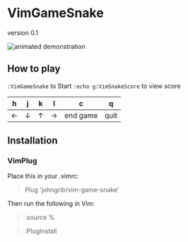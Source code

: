 # VimGameSnake

version 0.1

![animated demonstration](https://cloud.githubusercontent.com/assets/1855714/25851103/5c40d8c2-34ff-11e7-93b2-e161d973e4c8.gif)

## How to play

`:VimGameSnake` to Start
`:echo g:VimSnakeScore` to view score

h   | j   | k   | l   | c        | q
--- | --- | --- | --- | ---      | ---
←   |↓    |↑    |→    | end game | quit

## Installation

### VimPlug

Place this in your .vimrc:

> Plug 'johngrib/vim-game-snake'

Then run the following in Vim:

> :source %

> :PlugInstall

